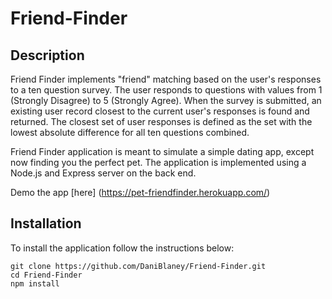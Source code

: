 # Friend-Finder

## Description
Friend Finder implements "friend" matching based on the user's responses to a ten question survey. The user responds to questions with values from 1 (Strongly Disagree) to 5 (Strongly Agree). When the survey is submitted, an existing user record closest to the current user's responses is found and returned. The closest set of user responses is defined as the set with the lowest absolute difference for all ten questions combined.

Friend Finder application is meant to simulate a simple dating app, except now finding you the perfect pet. The application is implemented using a Node.js and Express server on the back end.

Demo the app [here] (https://pet-friendfinder.herokuapp.com/)

## Installation
To install the application follow the instructions below:

```
git clone https://github.com/DaniBlaney/Friend-Finder.git
cd Friend-Finder
npm install
```
##
